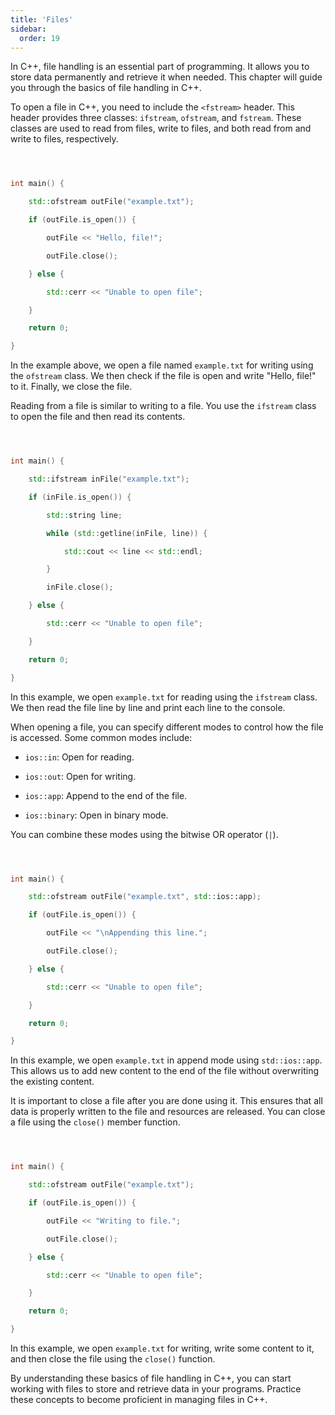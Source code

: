 ```yaml
---
title: 'Files'
sidebar:
  order: 19
---
```


 In C++, file handling is an essential part of programming. It allows you to store data permanently and retrieve it when needed. This chapter will guide you through the basics of file handling in C++.





To open a file in C++, you need to include the `<fstream>` header. This header provides three classes: `ifstream`, `ofstream`, and `fstream`. These classes are used to read from files, write to files, and both read from and write to files, respectively.



```cpp



int main() {

    std::ofstream outFile("example.txt");

    if (outFile.is_open()) {

        outFile << "Hello, file!";

        outFile.close();

    } else {

        std::cerr << "Unable to open file";

    }

    return 0;

}

```



In the example above, we open a file named `example.txt` for writing using the `ofstream` class. We then check if the file is open and write "Hello, file!" to it. Finally, we close the file.





Reading from a file is similar to writing to a file. You use the `ifstream` class to open the file and then read its contents.



```cpp



int main() {

    std::ifstream inFile("example.txt");

    if (inFile.is_open()) {

        std::string line;

        while (std::getline(inFile, line)) {

            std::cout << line << std::endl;

        }

        inFile.close();

    } else {

        std::cerr << "Unable to open file";

    }

    return 0;

}

```



In this example, we open `example.txt` for reading using the `ifstream` class. We then read the file line by line and print each line to the console.





When opening a file, you can specify different modes to control how the file is accessed. Some common modes include:



- `ios::in`: Open for reading.

- `ios::out`: Open for writing.

- `ios::app`: Append to the end of the file.

- `ios::binary`: Open in binary mode.



You can combine these modes using the bitwise OR operator (`|`).



```cpp



int main() {

    std::ofstream outFile("example.txt", std::ios::app);

    if (outFile.is_open()) {

        outFile << "\nAppending this line.";

        outFile.close();

    } else {

        std::cerr << "Unable to open file";

    }

    return 0;

}

```



In this example, we open `example.txt` in append mode using `std::ios::app`. This allows us to add new content to the end of the file without overwriting the existing content.





It is important to close a file after you are done using it. This ensures that all data is properly written to the file and resources are released. You can close a file using the `close()` member function.



```cpp



int main() {

    std::ofstream outFile("example.txt");

    if (outFile.is_open()) {

        outFile << "Writing to file.";

        outFile.close();

    } else {

        std::cerr << "Unable to open file";

    }

    return 0;

}

```



In this example, we open `example.txt` for writing, write some content to it, and then close the file using the `close()` function.



By understanding these basics of file handling in C++, you can start working with files to store and retrieve data in your programs. Practice these concepts to become proficient in managing files in C++.